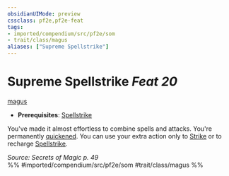 ```yaml
---
obsidianUIMode: preview
cssclass: pf2e,pf2e-feat
tags:
- imported/compendium/src/pf2e/som
- trait/class/magus
aliases: ["Supreme Spellstrike"]
---
```

# Supreme Spellstrike  *Feat 20*  
[magus](rules/traits/magus-som.md)  

- **Prerequisites**: [Spellstrike](spellstrike-som.md)

You've made it almost effortless to combine spells and attacks. You're permanently [quickened](conditions.md#Quickened). You can use your extra action only to [Strike](strike.md) or to recharge [Spellstrike](spellstrike-som.md).

*Source: Secrets of Magic p. 49*  
%% #imported/compendium/src/pf2e/som #trait/class/magus %%